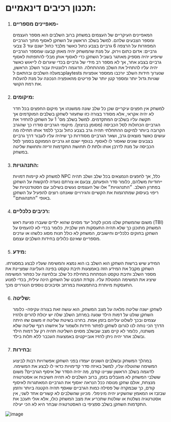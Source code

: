 # תכנון רכיבים דינאמיים: #

1. ### מאפיינים מספריים- ###
    המאפיינים העיקריים של העצמים במשחק ברוב השלבים הוא מספר העצמים ומספר הצבעים שלהם. למשל בשלב הראשון על השחקן לאסוף מתוך הגרביים המפוזרות על הרצפה 6 גרביים בצבע כחול כאשר מלבד כחול ישנם עוד 3 צבעי גרביים: אדום כתום וירוק. על מנת שהמשחק יהיה מאוזן קבענו שמספר הגרביים שיופיע יהיה מספיק מאתגר בשביל השחקן כדי לאסוף אותן מבלי להתפתות לאסוף גרביים בצבע אחר, אך לא מספר רב מידי של גרביים בכדי שיגרום לו לייאוש כאשר יהיה עליו להתחיל את השלב מההתחלה.
הדוגמה רלוונטית עבור השלב הראשון, במעלה השלבים ובהתאם לplaytests שנערוך חידות השלב יורכבו ממספר אופציות שגויות גדול יותר ומספר קטן יותר של פריטים מהאופציה הנכונה על מנת להעלות את רמת הקושי.

2.	### מיקומים: ###
    למשחק אין חפצים עיקריים שכן כל שלב שונה ממשנהו אך מיקום החפצים בכל חדר לא יהיה אקראי, אלא מסודר בצורה כזו שתעזור לשחקן בשלבים המוקדמים אך תקשה עליו בשלבים המתקדמים. למשל בשלב מס׳ 1 על השחקן להחזיר את הגרביים הכחולות לסל הכביסה (מסומן בניצוץ). מיקומי הגרביים סודרו כך שהגרב הקרובה ביותר למיקום ההתחלתי תהיה גרב בצבע כחול ובכך ללמד אותו תחילה מה עושים כאשר מוצאים גרב, ושאר הגרביים מסודרות כך שיהיה עליו לעבור דרך גרביים בצבעים שונים שאסור לו לאסוף. בנוסף ישנם זוג גרביים הממוקם בסמוך לסל הכביסה על מנת לדרבן אותו ולתת לו תחושת התקדמות זריזה ותחושת שליטה במשחק.

3.	### התנהגויות: ###
    למשחק לא קיימות דמויות NPC כלל, אך לחפצים הנמצאים בכל שלב ושלב תהיה ייחודיות משלהם, כלומר סדר הופעתם, צבעם או צורתם נועדה להקשות על השחקן בפתרון השלב. ״התנהגויות״ אלו של העצמים נעשים בשילוב עם הסטודנטיות של ריפוי בעיסוק שמתרגמות את הקשיים והגירויים שאנחנו רוצים להפעיל על השחקן באופי ״התנהגותם״.

4.	### רכיבים כלכליים: ###
    משום שהמשחק שלנו מכוון לקהל יעד מסוים שהוא ילדים שעברו פגיעת ראש (TBI) המשחק מתוכנן כך שלא תהיה התעסקות חוץ שלבית, כלומר בכדי לא להעמיס על השחקן בחוקים כלכליים וחישובים, המשחק לא כולל חנות מסוג כלשהו או ערכים מספריים שאינם כלולים בחידות השלבים עצמם.

5.	### מידע: ###
   המידע שיש ברשות השחקן הוא השלב בו הוא נמצא והמשימה שעליו לבצע במסגרתו. השחקן מקבל את המידע הזה באמצעות תיבת טקסט בפינה העליונה שמציינת את מספר השלב ותיבת טקסט הנפתחת בתחילת כל שלב ובלחיצה על כפתור המשימה שיציג את המשימה המוטלת עליו.
נקודת המבט של השחקן הינה עילית, בכדי למנוע התעסקות מיותרת בהתמצאות במרחב וסיבוכים נוספים הנגררים מכך.

6.	### שליטה: ###
    לשחקן ישנה שליטה מלאה על מצב המשחק, הוא עושה זאת בצורה עקיפה- כלומר השחקן שולט על דמות הילד שנעה במרחב השלב שלה יש יכולת להרים ולהזיז עצמים ובכך לשלוט עליהם בזמן אמת. בחרנו בשיטת שליטה זו משום שזו היתה הדרך הכי נוחה לנו לגרום לשחקן לפתור חידות ולשמור על איזשהו רצף שליטה שלא משתנה, כלומר לא קיים מצב שבשלב מסוים השליטה תהיה רק על דמות הילד ובשלב אחר יהיה ניתן להזיז אובייקטים באמצעות העכבר ללא תלות בילד.

7.	### בחירות: ###
    במהלך המשחק ובשלבים השונים יעמדו בפני השחקן אפשרויות רבות לביצוע המשימה שהוטלה עליו, למשל באיזה סדר קדימויות כדאי לו לבצע את המשימה. לדוגמה בשלב הראשון שציינו קודם, מה יהיה הסדר של איסוף הגרביים? משום ששלבי המשחק לא מוגבלים בזמן, ברוב השלבים לא תהיה חשיבות או אסטרטגיה מנצחת, אולם שחקן מנוסה ככל הנראה יאסוף את הגרביים המאתגרות לאיסוף קודם, כך שבמקרה של פסילה כמות הגרביים שאסף תהיה הקטנה ביותר והזמן שבזבז או המאמץ שהשקיע יהיה מינימלי.
מכיוון שהשלבים לא קשורים אחד לשני, אין אסטרטגיה נשלטת או שולטת שתכריע את מצב המשחק כולו, אלא אולי תעכב את התקדמות השחקן בשלב ספציפי בו האסטרטגיה שבחר היא לא הכי יעילה.


![image](https://github.com/user-attachments/assets/d1efabdb-b435-4775-aa49-76a8145c52c2)
